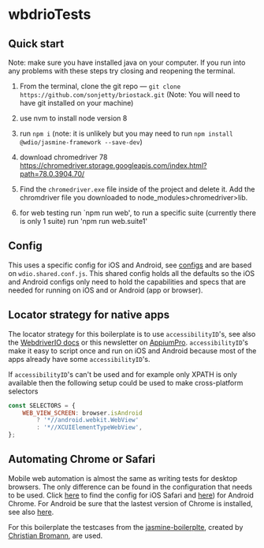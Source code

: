 # wbdrioTests
## Quick start
Note: make sure you have installed java on your computer. If you run into any problems with these steps try closing and reopening the terminal.
1. From the terminal, clone the git repo — `git clone https://github.com/sonjetty/briostack.git` (Note: You will need to have git installed on your machine)

2. use nvm to install node version 8

3. run `npm i` (note: it is unlikely but you may need to run `npm install @wdio/jasmine-framework --save-dev`)

4. download chromedriver 78 https://chromedriver.storage.googleapis.com/index.html?path=78.0.3904.70/

5. Find the `chromedriver.exe` file inside of the project and delete it. Add the chromdriver file you downloaded to node_modules>chromedriver>lib.

6. for web testing run `npm run web', to run a specific suite (currently there is only 1 suite) run 'npm run web.suite1'

## Config
This uses a specific config for iOS and Android, see [configs](./config/) and are based on `wdio.shared.conf.js`.
This shared config holds all the defaults so the iOS and Android configs only need to hold the capabilities and specs that are needed for running on iOS and or Android (app or browser).

## Locator strategy for native apps
The locator strategy for this boilerplate is to use `accessibilityID`'s, see also the [WebdriverIO docs](http://webdriver.io/guide/usage/selectors.html#Accessibility-ID) or this newsletter on [AppiumPro](https://appiumpro.com/editions/20).
`accessibilityID`'s make it easy to script once and run on iOS and Android because most of the apps already have some `accessibilityID`'s.

If `accessibilityID`'s can't be used and for example only XPATH is only available then the following setup could be used to make cross-platform selectors

```js
const SELECTORS = {
    WEB_VIEW_SCREEN: browser.isAndroid
        ? '*//android.webkit.WebView'
        : '*//XCUIElementTypeWebView',
};
```

## Automating Chrome or Safari
Mobile web automation is almost the same as writing tests for desktop browsers. The only difference can be found in the configuration that needs to be used.
Click [here](./config/wdio.ios.browser.conf.js) to find the config for iOS Safari and [here](./config/wdio.android.browser.conf.js)) for Android Chrome.
For Android be sure that the lastest version of Chrome is installed, see also [here](./docs/FAQ.md#i-get-the-error-no-chromedriver-found-that-can-automate-chrome-).

For this boilerplate the testcases from the [jasmine-boilerplte](https://github.com/webdriverio/jasmine-boilerplate), created by [Christian Bromann](https://github.com/christian-bromann), are used.
